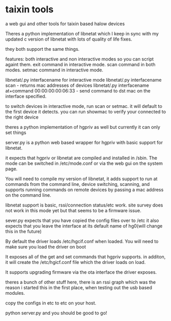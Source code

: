 # taixin tools
a web gui and other tools for taixin based halow devices

Theres a python implementation of libnetat which I keep in sync with
my updated c version of libnetat with lots of quality of life fixes. 

they both support the same things.

features: both interactive and non interactive modes so you can script againt them.
exit command in interactive mode.
scan command in both modes.
setmac command in interactive mode.

libnetat/.py interfacename for interactive mode
libnetat/.py interfacename scan - returns mac addresses of devices
libnetat/.py interfacename at+command 00:00:00:00:06:33 - send command to dst mac on the interface specified. 

to switch devices in interactive mode, run scan or setmac. it will default to the first device it detects. you can run showmac to verify your connected to the right device 

theres a python implementation of hgpriv as well but currently it can only set things

server.py is a python web based wrapper for hgpriv with basic support for libnetat.

 it expects that hgpriv or libnetat are compiled and installed in /sbin.
 The mode can be switched in /etc/mode.conf or via the web gui on the system page.

You will need to compile my version of libnetat, it adds support to run at commands from the command line, device switching, scanning, and supports running commands on remote devices by passing a mac address on the command line. 

libnetat support is basic, rssi/connection status/etc work. 
 site survey does not work in this mode yet but that seems to be a firmware issue.
 
 sever.py expects that you have copied the config files over to /etc
 it also expects that you leave the interface at its default name of hg0(will change this in the future)

By default the driver loads /etc/hgcif.conf when loaded. You will need to make sure you load the driver on boot
 

 It exposes all of the get and set commands that hgpriv supports. in additon, it will create the /etc/hgicf.conf file which 
 the driver loads on load. 

 It supports upgrading firmware via the ota interface the driver exposes. 
 

theres a bunch of other stuff here, there is an rssi graph which was the reason i started this in the first place, when testing out the usb based modules.

copy the configs in etc to etc on your host. 


python server.py 
and you should be good to go!
